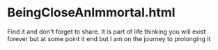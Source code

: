 # BeingCloseAnImmortal.html
Find it and don't forget to share. It is part of life thinking you will exist forever but at some point it end but I am on the journey to prolonging it 
